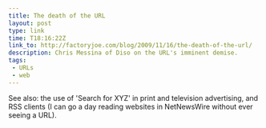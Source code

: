 ```yaml
---
title: The death of the URL
layout: post
type: link
time: T18:16:22Z
link_to: http://factoryjoe.com/blog/2009/11/16/the-death-of-the-url/
description: Chris Messina of Diso on the URL's imminent demise.
tags:
 - URLs
 - web
---
```


See also: the use of 'Search for XYZ' in print and television advertising, and RSS clients (I can go a day reading websites in NetNewsWire without ever seeing a URL).